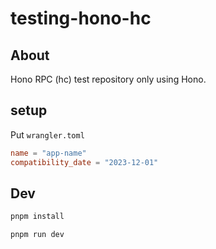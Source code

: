 # testing-hono-hc

## About

Hono RPC (hc) test repository only using Hono.

## setup

Put `wrangler.toml`

```toml
name = "app-name"
compatibility_date = "2023-12-01"
```

## Dev

```sh
pnpm install
```

```sh
pnpm run dev
```
